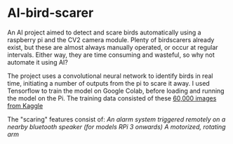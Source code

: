 # AI-bird-scarer

An AI project aimed to detect and scare birds automatically using a raspberry pi and the CV2 camera module.
Plenty of birdscarers already exist, but these are almost always manually operated, or occur at regular intervals. Either way, they are time consuming and wasteful, so why not automate it using AI?

The project uses a convolutional neural network to identify birds in real time, initiating a number of outputs from the pi to scare it away.
I used Tensorflow to train the model on Google Colab, before loading and running the model on the Pi. The training data consisted of these [60,000 images from Kaggle](https://www.kaggle.com/datasets/gpiosenka/100-bird-species)

The "scaring" features consist of:
*An alarm system triggered remotely on a nearby bluetooth speaker (for models RPi 3 onwards)*
*A motorized, rotating arm*
